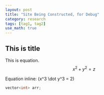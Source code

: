 ```yaml
---
layout: post
title: "Site Being Constructed, for Debug"
category: research
tags: [tag1, tag2]
use_math: true
---
```


## This is title

This is equation.
$$x^2 + y^2 = z$$

Equation inline: (x^3 \dot y^3 = 2)

```cpp
vector<int> arr;
```


